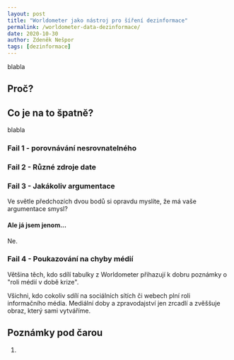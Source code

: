 ```yaml
---
layout: post
title: "Worldometer jako nástroj pro šíření dezinformace"
permalink: /worldometer-data-dezinformace/
date: 2020-10-30
author: Zdeněk Nešpor
tags: [dezinformace]
---
```


blabla

## Proč?



## Co je na to špatně?

blabla

### Fail 1 - porovnávání nesrovnatelného

### Fail 2 - Různé zdroje date

### Fail 3 - Jakákoliv argumentace

Ve světle předchozích dvou bodů si opravdu myslíte, že má vaše argumentace smysl?

#### Ale já jsem jenom...

Ne.

### Fail 4 - Poukazování na chyby médií

Většina těch, kdo sdílí tabulky z Worldometer přihazují k dobru poznámky o "roli médií v době krize".

Všichni, kdo cokoliv sdílí na sociálních sítích či webech plní roli informačního média. Mediální doby a zpravodajství jen zrcadlí a zvěššuje obraz, který sami vytváříme.

## Poznámky pod čarou

1.
